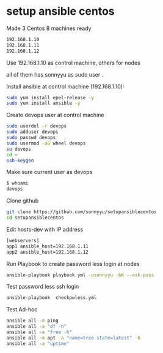 # setup ansible centos
Made 3 Centos 8 machines ready 
```sh
192.168.1.10
192.168.1.11
192.168.1.12
```
Use 192.168.1.10 as control machine, others for nodes

all of them has sonnyyu as sudo user .

Install ansible at control machine (192.168.1.10):
```sh
sudo yum install epel-release -y
sudo yum install ansible -y
```
Create devops user at control machine
```sh
sudo userdel -r devops
sudo adduser devops
sudo passwd devops
sudo usermod -aG wheel devops
su devops
cd ~
ssh-keygen
```
Make sure current user as devops
```sh
$ whoami
devops
```
Clone github
```sh
git clone https://github.com/sonnyyu/setupansiblecentos
cd setupansiblecentos
```
Edit hosts-dev with IP address
```sh
[webservers]
app1 ansible_host=192.168.1.11
app2 ansible_host=192.168.1.12
```
Run Playbook to create password less login at nodes
```sh
ansible-playbook playbook.yml -usonnyyu -bK --ask-pass
```
Test password less ssh login
```sh
ansible-playbook  checkpwless.yml
```
Test Ad-hoc 
```sh
ansible all -m ping
ansible all -a "df -h" 
ansible all -a "free -h"
ansible all -m apt -a "name=tree state=latest" -b
ansible all -a "uptime"
```

